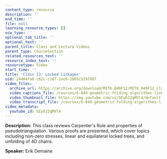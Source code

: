```yaml
---
content_type: resource
description: ''
end_time: ''
file: null
learning_resource_types: []
ocw_type: ''
optional_tab_title: ''
optional_text: ''
parent_title: Class and Lecture Videos
parent_type: CourseSection
related_resources_text: ''
resource_index_text: ''
resourcetype: Video
start_time: ''
title: 'Class 13: Locked Linkages'
uid: 24404fa6-c62c-c187-1ac6-2865c5297087
video_files:
  archive_url: https://archive.org/download/MIT6.849F12/MIT6_849F12_class13_300k.mp4
  video_captions_file: /courses/6-849-geometric-folding-algorithms-linkages-origami-polyhedra-fall-2012/497bc12cd16559caaf7ddfaf315f1f61_SEyDJ2qMVl4.vtt
  video_thumbnail_file: https://img.youtube.com/vi/SEyDJ2qMVl4/default.jpg
  video_transcript_file: /courses/6-849-geometric-folding-algorithms-linkages-origami-polyhedra-fall-2012/6a66f84195204d01a7035bb0b73070cb_SEyDJ2qMVl4.pdf
video_metadata:
  youtube_id: SEyDJ2qMVl4
---
```


**Description:** This class reviews Carpenter's Rule and properties of pseudotriangulation. Various proofs are presented, which cover topics including non-zero stresses, linear and equilateral locked trees, and unfolding of 4D chains.

**Speaker:** Erik Demaine



